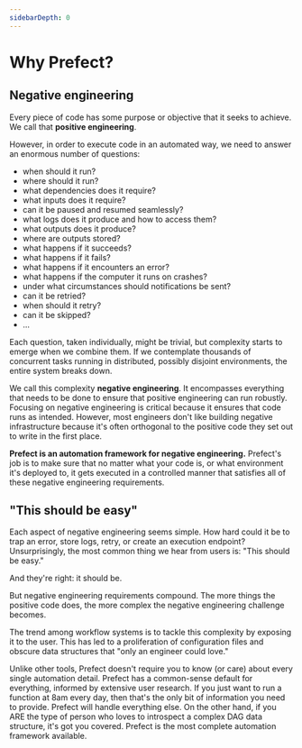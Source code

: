 ```yaml
---
sidebarDepth: 0
---
```


# Why Prefect?

## Negative engineering

Every piece of code has some purpose or objective that it seeks to achieve. We call that **positive engineering**.

However, in order to execute code in an automated way, we need to answer an enormous number of questions:

- when should it run?
- where should it run?
- what dependencies does it require?
- what inputs does it require?
- can it be paused and resumed seamlessly?
- what logs does it produce and how to access them?
- what outputs does it produce?
- where are outputs stored?
- what happens if it succeeds?
- what happens if it fails?
- what happens if it encounters an error?
- what happens if the computer it runs on crashes?
- under what circumstances should notifications be sent?
- can it be retried?
- when should it retry?
- can it be skipped?
- ...

Each question, taken individually, might be trivial, but complexity starts to emerge when we combine them. If we contemplate thousands of concurrent tasks running in distributed, possibly disjoint environments, the entire system breaks down.

We call this complexity **negative engineering**. It encompasses everything that needs to be done to ensure that positive engineering can run robustly. Focusing on negative engineering is critical because it ensures that code runs as intended. However, most engineers don't like building negative infrastructure because it's often orthogonal to the positive code they set out to write in the first place.

**Prefect is an automation framework for negative engineering.** Prefect's job is to make sure that no matter what your code is, or what environment it's deployed to, it gets executed in a controlled manner that satisfies all of these negative engineering requirements.


## "This should be easy"

Each aspect of negative engineering seems simple. How hard could it be to trap an error, store logs, retry, or create an execution endpoint? Unsurprisingly, the most common thing we hear from users is: "This should be easy."

And they're right: it should be.

But negative engineering requirements compound. The more things the positive code does, the more complex the negative engineering challenge becomes.

The trend among workflow systems is to tackle this complexity by exposing it to the user. This has led to a proliferation of configuration files and obscure data structures that "only an engineer could love."

Unlike other tools, Prefect doesn't require you to know (or care) about every single automation detail. Prefect has a common-sense default for everything, informed by extensive user research. If you just want to run a function at 8am every day, then that's the only bit of information you need to provide. Prefect will handle everything else. On the other hand, if you ARE the type of person who loves to introspect a complex DAG data structure, it's got you covered. Prefect is the most complete automation framework available.
